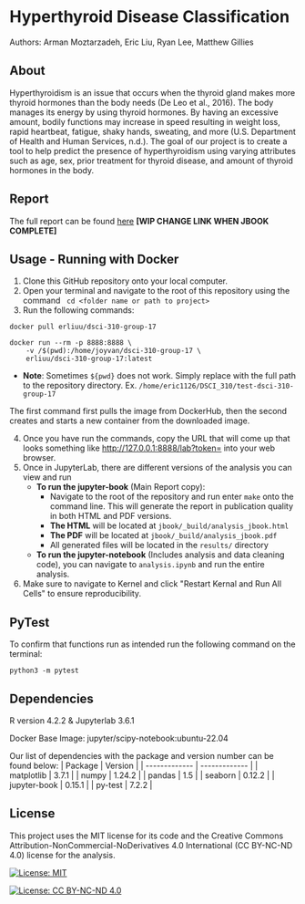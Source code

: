 # Hyperthyroid Disease Classification
Authors: Arman Moztarzadeh, Eric Liu, Ryan Lee, Matthew Gillies

## About
Hyperthyroidism is an issue that occurs when the thyroid gland makes more thyroid hormones than the body needs (De Leo et al., 2016). The body manages its energy by using thyroid hormones. By having an excessive amount, bodily functions may increase in speed resulting in weight loss, rapid heartbeat, fatigue, shaky hands, sweating, and more (U.S. Department of Health and Human Services, n.d.). The goal of our project is to create a tool to help predict the presence of hyperthyroidism using varying attributes such as age, sex, prior treatment for thyroid disease, and amount of thyroid hormones in the body.

## Report
The full report can be found [here](https://github.com/erliuu/dsci-310-group-17/blob/main/analysis.ipynb) **[WIP CHANGE LINK WHEN JBOOK COMPLETE]**

## Usage - Running with Docker
1. Clone this GitHub repository onto your local computer.
2. Open your terminal and navigate to the root of this repository using the command ``` cd <folder name or path to project>```
3. Run the following commands: 
```
docker pull erliuu/dsci-310-group-17
```
```
docker run --rm -p 8888:8888 \
    -v /$(pwd):/home/joyvan/dsci-310-group-17 \
    erliuu/dsci-310-group-17:latest
```
- **Note**: Sometimes `${pwd}` does not work. Simply replace with the full path to the repository directory. Ex. `/home/eric1126/DSCI_310/test-dsci-310-group-17`

The first command first pulls the image from DockerHub, then the second creates and starts a new container from the downloaded image.

4. Once you have run the commands, copy the URL that will come up that looks something like [http://127.0.0.1:8888/lab?token=<token>](http://127.0.0.1:8888/lab?token=) into your web browser.
5. Once in JupyterLab, there are different versions of the analysis you can view and run
    - **To run the jupyter-book** (Main Report copy):
        - Navigate to the root of the repository and run enter `make` onto the command line. This will generate the report in publication quality in both HTML and PDF versions.
        - **The HTML** will be located at `jbook/_build/analysis_jbook.html`
        - **The PDF** will be located at `jbook/_build/analysis_jbook.pdf`
        - All generated files will be located in the `results/` directory
    - **To run the jupyter-notebook** (Includes analysis and data cleaning code), you can navigate to `analysis.ipynb` and run the entire analysis.
6. Make sure to navigate to Kernel and click "Restart Kernal and Run All Cells" to ensure reproducibility.

## PyTest
To confirm that functions run as intended run the following command on the terminal:
```
python3 -m pytest 
```

## Dependencies
R version 4.2.2 & Jupyterlab 3.6.1

Docker Base Image: jupyter/scipy-notebook:ubuntu-22.04

Our list of dependencies with the package and version number can be found below:
| Package  | Version |
| ------------- | ------------- |
| matplotlib  | 3.7.1 |
| numpy  | 1.24.2 |
| pandas  | 1.5 |
| seaborn | 0.12.2 |
| jupyter-book  | 0.15.1 |
| py-test  | 7.2.2 |

## License
This project uses the MIT license for its code and the Creative Commons Attribution-NonCommercial-NoDerivatives 4.0 International (CC BY-NC-ND 4.0) license for the analysis.

[![License: MIT](https://img.shields.io/badge/License-MIT-yellow.svg)](https://opensource.org/licenses/MIT)

[![License: CC BY-NC-ND 4.0](https://img.shields.io/badge/License-CC_BY--NC--ND_4.0-lightgrey.svg)](https://creativecommons.org/licenses/by-nc-nd/4.0/)

